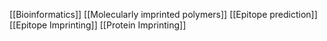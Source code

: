 [[Bioinformatics]]
[[Molecularly imprinted polymers]]
[[Epitope prediction]]
[[Epitope Imprinting]]
[[Protein Imprinting]]
